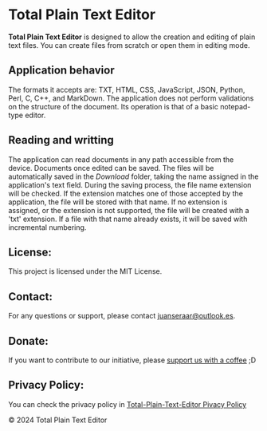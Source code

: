 # Total Plain Text Editor

**Total Plain Text Editor** is designed to allow the creation and editing of plain text files. You can create files from scratch or open them in editing mode.

## Application behavior
The formats it accepts are: TXT, HTML, CSS, JavaScript, JSON, Python, Perl, C, C++, and MarkDown. The application does not perform validations on the structure of the document. Its operation is that of a basic notepad-type editor.

## Reading and writting
The application can read documents in any path accessible from the device. Documents once edited can be saved. The files will be automatically saved in the *Download* folder, taking the name assigned in the application's text field.
During the saving process, the file name extension will be checked. If the extension matches one of those accepted by the application, the file will be stored with that name. If no extension is assigned, or the extension is not supported, the file will be created with a 'txt' extension. If a file with that name already exists, it will be saved with incremental numbering.

## License:

This project is licensed under the MIT License.

## Contact:

For any questions or support, please contact [juanseraar@outlook.es](mailto:juanseraar@outlook.es).

## Donate:
If you want to contribute to our initiative, please [support us with a coffee](https://buymeacoffee.com/total.plain.text.editor) ;D

## Privacy Policy:

You can check the privacy policy in [Total-Plain-Text-Editor Pivacy Policy](https://juanse77.github.io/total-plain-text-editor/)

&copy; 2024 Total Plain Text Editor
